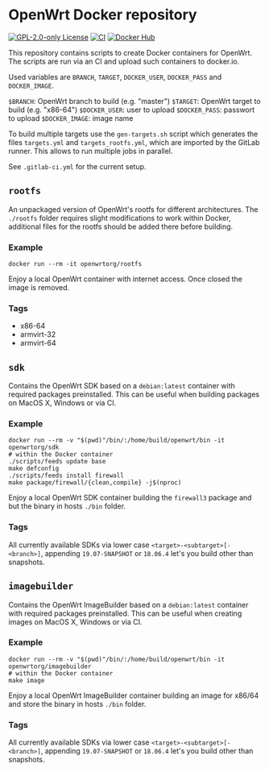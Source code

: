 # OpenWrt Docker repository

[![GPL-2.0-only License][license-badge]][license-ref]
[![CI][ci-badge]][ci-ref]
[![Docker Hub][docker-hub-badge]][docker-hub-ref]

This repository contains scripts to create Docker containers for OpenWrt. The
scripts are run via an CI and upload such containers to docker.io.

Used variables are `BRANCH`, `TARGET`, `DOCKER_USER`, `DOCKER_PASS` and `DOCKER_IMAGE`.

`$BRANCH`: OpenWrt branch to build (e.g. "master")
`$TARGET`: OpenWrt target to build (e.g. "x86-64")
`$DOCKER_USER`: user to upload
`$DOCKER_PASS`: passwort to upload
`$DOCKER_IMAGE`: image name

To build multiple targets use the `gen-targets.sh` script which generates the
files `targets.yml` and `targets_rootfs.yml`, which are imported by the GitLab
runner. This allows to run multiple jobs in parallel.

See `.gitlab-ci.yml` for the current setup.

## `rootfs`

An unpackaged version of OpenWrt's rootfs for different architectures. The
`./rootfs` folder requires slight modifications to work within Docker,
additional files for the rootfs should be added there before building.

### Example

    docker run --rm -it openwrtorg/rootfs

Enjoy a local OpenWrt container with internet access. Once closed the image is
removed.

### Tags

* x86-64
* armvirt-32
* armvirt-64

## `sdk`

Contains the OpenWrt SDK based on a `debian:latest` container with required
packages preinstalled. This can be useful when building packages on MacOS X,
Windows or via CI.

### Example

    docker run --rm -v "$(pwd)"/bin/:/home/build/openwrt/bin -it openwrtorg/sdk
    # within the Docker container
    ./scripts/feeds update base
    make defconfig
    ./scripts/feeds install firewall
    make package/firewall/{clean,compile} -j$(nproc)

Enjoy a local OpenWrt SDK container building the `firewall3` package and but the
binary in hosts `./bin` folder.

### Tags


All currently available SDKs via lower case `<target>-<subtarget>[-<branch>]`,
appending `19.07-SNAPSHOT` or `18.06.4` let's you build other than snapshots.

## `imagebuilder`

Contains the OpenWrt ImageBuilder based on a `debian:latest` container with
required packages preinstalled. This can be useful when creating images on
MacOS X, Windows or via CI.

### Example

    docker run --rm -v "$(pwd)"/bin/:/home/build/openwrt/bin -it openwrtorg/imagebuilder
    # within the Docker container
    make image

Enjoy a local OpenWrt ImageBuilder container building an image for x86/64 and
store the binary in hosts `./bin` folder.

### Tags

All currently available SDKs via lower case `<target>-<subtarget>[-<branch>]`,
appending `19.07-SNAPSHOT` or `18.06.4` let's you build other than snapshots.

[ci-badge]: https://gitlab.com/openwrtorg/docker/badges/master/pipeline.svg
[ci-ref]: https://gitlab.com/openwrtorg/docker/commits/master
[docker-hub-badge]: https://img.shields.io/badge/docker--hub-openwrtorg-blue.svg?style=flat-square
[docker-hub-ref]: https://hub.docker.com/u/openwrtorg
[license-badge]: https://img.shields.io/github/license/openwrt/docker.svg?style=flat-square
[license-ref]: LICENSE
